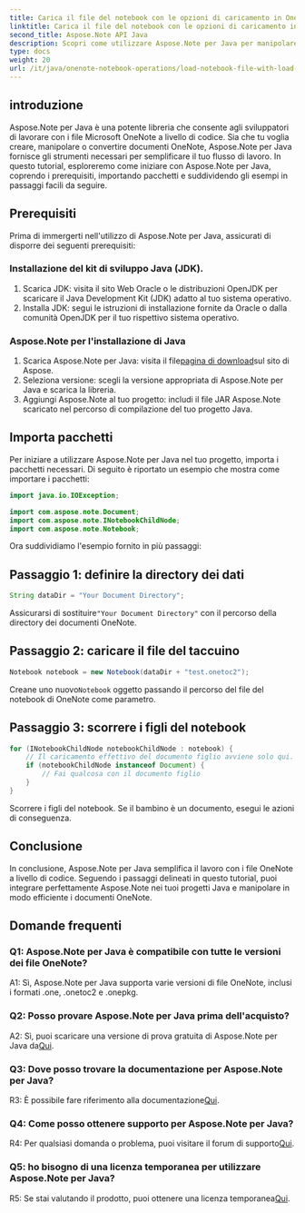 ```yaml
---
title: Carica il file del notebook con le opzioni di caricamento in OneNote - Aspose.Note
linktitle: Carica il file del notebook con le opzioni di caricamento in OneNote - Aspose.Note
second_title: Aspose.Note API Java
description: Scopri come utilizzare Aspose.Note per Java per manipolare a livello di codice i file OneNote. Inizia subito con il nostro tutorial completo.
type: docs
weight: 20
url: /it/java/onenote-notebook-operations/load-notebook-file-with-load-options/
---
```

## introduzione

Aspose.Note per Java è una potente libreria che consente agli sviluppatori di lavorare con i file Microsoft OneNote a livello di codice. Sia che tu voglia creare, manipolare o convertire documenti OneNote, Aspose.Note per Java fornisce gli strumenti necessari per semplificare il tuo flusso di lavoro. In questo tutorial, esploreremo come iniziare con Aspose.Note per Java, coprendo i prerequisiti, importando pacchetti e suddividendo gli esempi in passaggi facili da seguire.

## Prerequisiti

Prima di immergerti nell'utilizzo di Aspose.Note per Java, assicurati di disporre dei seguenti prerequisiti:

### Installazione del kit di sviluppo Java (JDK).

1. Scarica JDK: visita il sito Web Oracle o le distribuzioni OpenJDK per scaricare il Java Development Kit (JDK) adatto al tuo sistema operativo.
2. Installa JDK: segui le istruzioni di installazione fornite da Oracle o dalla comunità OpenJDK per il tuo rispettivo sistema operativo.

### Aspose.Note per l'installazione di Java

1.  Scarica Aspose.Note per Java: visita il file[pagina di download](https://releases.aspose.com/note/java/)sul sito di Aspose.
2. Seleziona versione: scegli la versione appropriata di Aspose.Note per Java e scarica la libreria.
3. Aggiungi Aspose.Note al tuo progetto: includi il file JAR Aspose.Note scaricato nel percorso di compilazione del tuo progetto Java.

## Importa pacchetti

Per iniziare a utilizzare Aspose.Note per Java nel tuo progetto, importa i pacchetti necessari. Di seguito è riportato un esempio che mostra come importare i pacchetti:

```java
import java.io.IOException;

import com.aspose.note.Document;
import com.aspose.note.INotebookChildNode;
import com.aspose.note.Notebook;
```

Ora suddividiamo l'esempio fornito in più passaggi:

## Passaggio 1: definire la directory dei dati

```java
String dataDir = "Your Document Directory";
```

 Assicurarsi di sostituire`"Your Document Directory"` con il percorso della directory dei documenti OneNote.

## Passaggio 2: caricare il file del taccuino

```java
Notebook notebook = new Notebook(dataDir + "test.onetoc2");
```

 Creane uno nuovo`Notebook` oggetto passando il percorso del file del notebook di OneNote come parametro.

## Passaggio 3: scorrere i figli del notebook

```java
for (INotebookChildNode notebookChildNode : notebook) {
    // Il caricamento effettivo del documento figlio avviene solo qui.
    if (notebookChildNode instanceof Document) {
        // Fai qualcosa con il documento figlio
    }
}
```

Scorrere i figli del notebook. Se il bambino è un documento, esegui le azioni di conseguenza.

## Conclusione

In conclusione, Aspose.Note per Java semplifica il lavoro con i file OneNote a livello di codice. Seguendo i passaggi delineati in questo tutorial, puoi integrare perfettamente Aspose.Note nei tuoi progetti Java e manipolare in modo efficiente i documenti OneNote.

## Domande frequenti

### Q1: Aspose.Note per Java è compatibile con tutte le versioni dei file OneNote?

A1: Sì, Aspose.Note per Java supporta varie versioni di file OneNote, inclusi i formati .one, .onetoc2 e .onepkg.

### Q2: Posso provare Aspose.Note per Java prima dell'acquisto?

 A2: Sì, puoi scaricare una versione di prova gratuita di Aspose.Note per Java da[Qui](https://releases.aspose.com/).

### Q3: Dove posso trovare la documentazione per Aspose.Note per Java?

 R3: È possibile fare riferimento alla documentazione[Qui](https://reference.aspose.com/note/java/).

### Q4: Come posso ottenere supporto per Aspose.Note per Java?

 R4: Per qualsiasi domanda o problema, puoi visitare il forum di supporto[Qui](https://forum.aspose.com/c/note/28).

### Q5: ho bisogno di una licenza temporanea per utilizzare Aspose.Note per Java?

 R5: Se stai valutando il prodotto, puoi ottenere una licenza temporanea[Qui](https://purchase.aspose.com/temporary-license/).